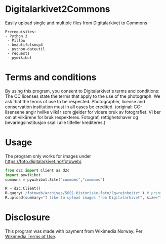 # Digitalarkivet2Commons
Easily upload single and multiple files from Digitalarkivet to Commons
```
Prerequisites:
- Python 3
 - Pillow
 - beautifulsoup4
 - python-dateutil
 - requests
 - pywikibot
```

# Terms and conditions
By using this program, you consent to Digitalarkivet's terms and conditions: The CC licenses state the terms that apply to the use of the photograph. We ask that the terms of use to be respected. Photographer, license and conservation institution must in all cases be credited. (original: CC-lisensene angir hvilke vilkår som gjelder for videre bruk av fotografiet. Vi ber om at vilkårene for bruk respekteres. Fotograf, rettighetshaver og bevaringsinstitusjon skal i alle tilfeller krediteres.)

# Usage
The program only works for images under https://foto.digitalarkivet.no/fotoweb/.
```py
from d2c import Client as d2c
import pywikibot
commons = pywikibot.Site("commons","commons")

R = d2c.Client()
R.query('/fotoweb/archives/5001-Historiske-foto/?q=reinbeite*') # print(R.pages) to check what will be uploaded
R.upload(summary="I like to upload images from Digitalarkivet", size="tif", commons)
```

# Disclosure
This program was made with payment from Wikimedia Norway. Per [Wikimedia Terms of Use](https://foundation.wikimedia.org/wiki/Terms_of_Use).
